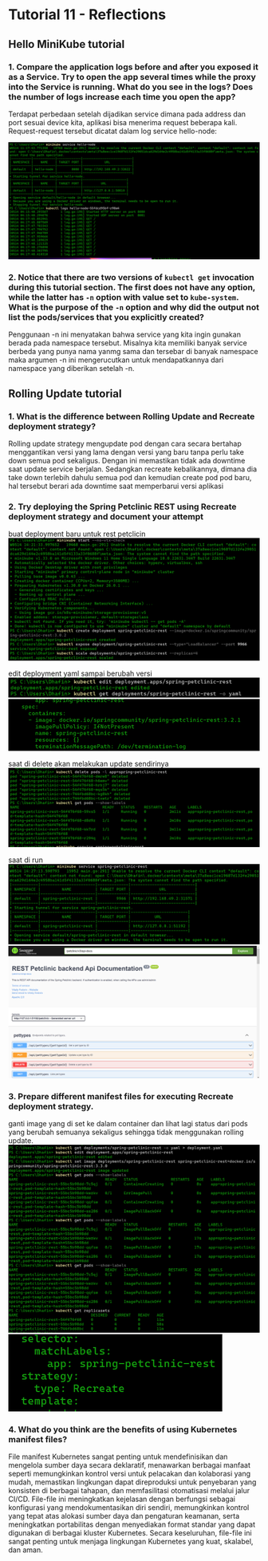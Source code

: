 # Tutorial 11 - Reflections

## Hello MiniKube tutorial

### 1. Compare the application logs before and after you exposed it as a Service. Try to open the app several times while the proxy into the Service is running. What do you see in the logs? Does the number of logs increase each time you open the app?

Terdapat perbedaan setelah dijadikan service dimana pada address dan port sesuai device kita, aplikasi bisa menerima request beberapa kali. Request-request tersebut dicatat dalam log service hello-node:

![alt text](logs_after_service.png)

### 2. Notice that there are two versions of `kubectl get` invocation during this tutorial section. The first does not have any option, while the latter has `-n` option with value set to `kube-system`. What is the purpose of the `-n` option and why did the output not list the pods/services that you explicitly created?

Penggunaan -n ini menyatakan bahwa service yang kita ingin gunakan berada pada namespace tersebut. Misalnya kita memiliki banyak service berbeda yang punya nama yanmg sama dan tersebar di banyak namespace maka argumen -n ini mengerucutkan untuk mendapatkannya dari namespace yang diberikan setelah -n.

## Rolling Update tutorial

### 1. What is the difference between Rolling Update and Recreate deployment strategy?

Rolling update strategy mengupdate pod dengan cara secara bertahap menggantikan versi yang lama dengan versi yang baru tanpa perlu take down semua pod sekaligus. Dengan ini memastikan tidak ada downtime saat update service berjalan. Sedangkan recreate kebalikannya, dimana dia take down terlebih dahulu semua pod dan kemudian create pod pod baru, hal tersebut berari ada downtime saat memperbarui versi aplikasi

### 2. Try deploying the Spring Petclinic REST using Recreate deployment strategy and document your attempt

buat deployment baru untuk rest petclicin
![alt text](image-5.png)

edit deployment yaml sampai berubah versi
![alt text](image-4.png)
![alt text](image-3.png)

saat di delete akan melakukan update sendirinya
![alt text](image-2.png)

saat di run
![alt text](image.png)
![alt text](image-1.png)

### 3. Prepare different manifest files for executing Recreate deployment strategy.

ganti image yang di set ke dalam container dan lihat lagi status dari pods yang berubah semuanya sekaligus sehingga tidak menggunakan rolling update.
![alt text](image-6.png)
![alt text](image-7.png)

### 4. What do you think are the benefits of using Kubernetes manifest files?
File manifest Kubernetes sangat penting untuk mendefinisikan dan mengelola sumber daya secara deklaratif, menawarkan berbagai manfaat seperti memungkinkan kontrol versi untuk pelacakan dan kolaborasi yang mudah, memastikan lingkungan dapat direproduksi untuk penyebaran yang konsisten di berbagai tahapan, dan memfasilitasi otomatisasi melalui jalur CI/CD. File-file ini meningkatkan kejelasan dengan berfungsi sebagai konfigurasi yang mendokumentasikan diri sendiri, memungkinkan kontrol yang tepat atas alokasi sumber daya dan pengaturan keamanan, serta meningkatkan portabilitas dengan menyediakan format standar yang dapat digunakan di berbagai kluster Kubernetes. Secara keseluruhan, file-file ini sangat penting untuk menjaga lingkungan Kubernetes yang kuat, skalabel, dan aman.